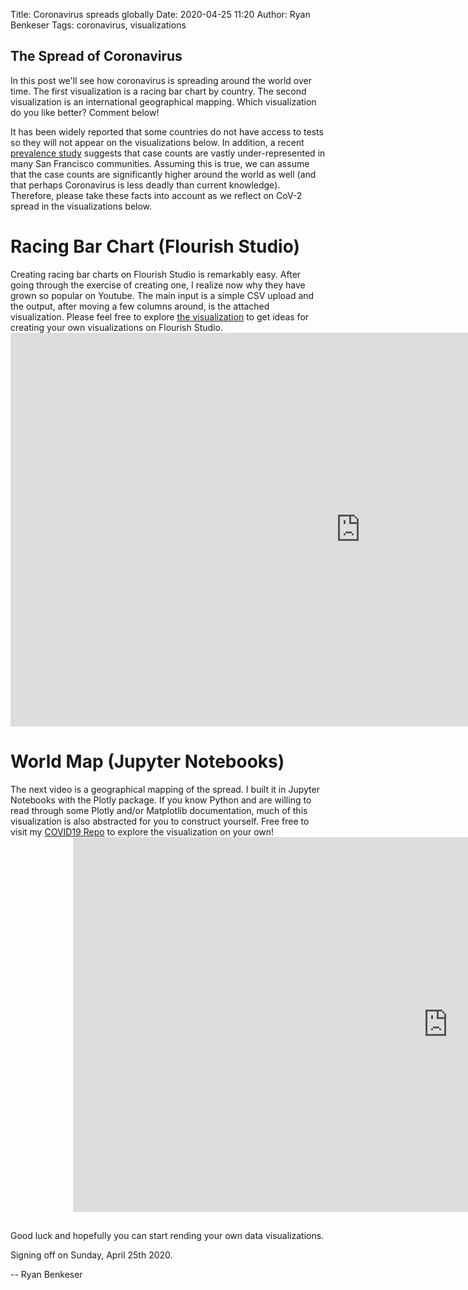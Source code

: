 Title: Coronavirus spreads globally
Date: 2020-04-25 11:20
Author: Ryan Benkeser
Tags: coronavirus, visualizations
## The Spread of Coronavirus
In this post we'll see how coronavirus is spreading around the world over time.  The first visualization is a racing bar chart by country.  The second visualization is an international geographical mapping.  Which visualization do you like better? Comment below!

It has been widely reported that some countries do not have access to tests so they will not appear on the visualizations below.  In addition, a recent <a href="https://www.paloaltoonline.com/news/2020/04/17/stanford-study-more-than-48000-santa-clara-county-residents-have-likely-been-infected-by-coronavirus">prevalence study</a> suggests that case counts are vastly under-represented in many San Francisco communities.  Assuming this is true, we can assume that the case counts are significantly higher around the world as well (and that perhaps Coronavirus is less deadly than current knowledge).  Therefore, please take these facts into account as we reflect on CoV-2 spread in the visualizations below.   


<html>
<body>

<h1>Racing Bar Chart (Flourish Studio)</h1>
Creating racing bar charts on Flourish Studio is remarkably easy.  After going through the exercise of creating one, I realize now why they have grown so popular on Youtube.  The main input is a simple CSV upload and the output, after moving a few columns around, is the attached visualization.  Please feel free to explore <a href="https://app.flourish.studio/visualisation/1907728/">the visualization</a> to get ideas for creating your own visualizations on Flourish Studio.   

<iframe width="1120" height="630" src="https://www.youtube.com/embed/lGYYWhRI2HU" frameborder="0" allow="accelerometer; autoplay; encrypted-media; gyroscope; picture-in-picture" allowfullscreen></iframe>


<h1>World Map (Jupyter Notebooks)</h1>
The next video is a geographical mapping of the spread.  I built it in Jupyter Notebooks with the Plotly package.  If you know Python and are willing to read through some Plotly and/or Matplotlib documentation, much of this visualization is also abstracted for you to construct yourself.  Free free to visit my <a href="https://github.com/RyanBenkeser/COVID-19/blob/master/COVID19_World_Growth.ipynb">COVID19 Repo</a> to explore the visualization on your own! 


<iframe src="https://ryanbenkeser.github.io/COVID-19/covid19.html" scrolling="no" frameborder="0"
style="position: relative; top: 0; right: 0; left: 100; bottom: 0; height: 600px; width: 1200px" allowfullscreen></iframe>

</body>
</html>

##

Good luck and hopefully you can start rending your own data visualizations.  

Signing off on Sunday, April 25th 2020.

-- Ryan Benkeser








